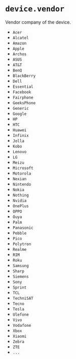 # `device.vendor`

Vendor company of the device.

- `Acer`
- `Alcatel`
- `Amazon`
- `Apple`
- `Archos`
- `ASUS`
- `AT&T`
- `BenQ`
- `BlackBerry`
- `Dell`
- `Essential`
- `Facebook`
- `Fairphone`
- `GeeksPhone`
- `Generic`
- `Google`
- `HP`
- `HTC`
- `Huawei`
- `Infinix`
- `Jolla`
- `Kobo`
- `Lenovo`
- `LG`
- `Meizu`
- `Microsoft`
- `Motorola`
- `Nexian`
- `Nintendo`
- `Nokia`
- `Nothing`
- `Nvidia`
- `OnePlus`
- `OPPO`
- `Ouya`
- `Palm`
- `Panasonic`
- `Pebble`
- `Pico`
- `Polytron`
- `Realme`
- `RIM`
- `Roku`
- `Samsung`
- `Sharp`
- `Siemens`
- `Sony`
- `Sprint`
- `TCL`
- `TechniSAT`
- `Tecno`
- `Tesla` 
- `Ulefone`
- `Vivo`
- `Vodafone`
- `Xbox`
- `Xiaomi`
- `Zebra`
- `ZTE`
- `...`